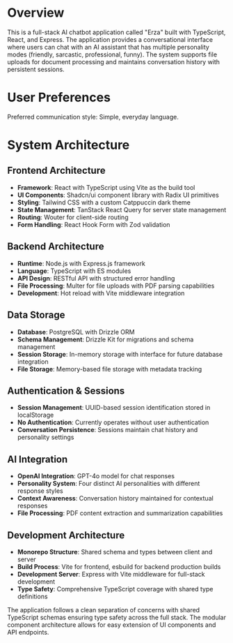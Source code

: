# Overview

This is a full-stack AI chatbot application called "Erza" built with TypeScript, React, and Express. The application provides a conversational interface where users can chat with an AI assistant that has multiple personality modes (friendly, sarcastic, professional, funny). The system supports file uploads for document processing and maintains conversation history with persistent sessions.

# User Preferences

Preferred communication style: Simple, everyday language.

# System Architecture

## Frontend Architecture
- **Framework**: React with TypeScript using Vite as the build tool
- **UI Components**: Shadcn/ui component library with Radix UI primitives
- **Styling**: Tailwind CSS with a custom Catppuccin dark theme
- **State Management**: TanStack React Query for server state management
- **Routing**: Wouter for client-side routing
- **Form Handling**: React Hook Form with Zod validation

## Backend Architecture
- **Runtime**: Node.js with Express.js framework
- **Language**: TypeScript with ES modules
- **API Design**: RESTful API with structured error handling
- **File Processing**: Multer for file uploads with PDF parsing capabilities
- **Development**: Hot reload with Vite middleware integration

## Data Storage
- **Database**: PostgreSQL with Drizzle ORM
- **Schema Management**: Drizzle Kit for migrations and schema management
- **Session Storage**: In-memory storage with interface for future database integration
- **File Storage**: Memory-based file storage with metadata tracking

## Authentication & Sessions
- **Session Management**: UUID-based session identification stored in localStorage
- **No Authentication**: Currently operates without user authentication
- **Conversation Persistence**: Sessions maintain chat history and personality settings

## AI Integration
- **OpenAI Integration**: GPT-4o model for chat responses
- **Personality System**: Four distinct AI personalities with different response styles
- **Context Awareness**: Conversation history maintained for contextual responses
- **File Processing**: PDF content extraction and summarization capabilities

## Development Architecture
- **Monorepo Structure**: Shared schema and types between client and server
- **Build Process**: Vite for frontend, esbuild for backend production builds
- **Development Server**: Express with Vite middleware for full-stack development
- **Type Safety**: Comprehensive TypeScript coverage with shared type definitions

The application follows a clean separation of concerns with shared TypeScript schemas ensuring type safety across the full stack. The modular component architecture allows for easy extension of UI components and API endpoints.